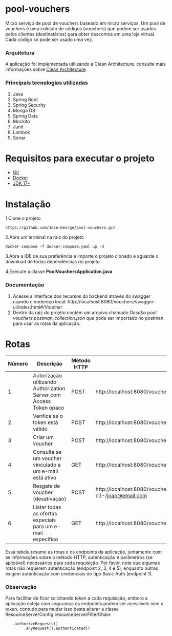 # pool-vouchers

Micro serviço de pool de vouchers baseado em micro serviços. Um pool de vouchers é uma coleção de códigos (vouchers) que podem ser usados pelos clientes
(destinatários) para obter descontos em uma loja virtual. Cada código só pode ser usado uma vez. 

### Arquitetura 
A aplicação foi implementada utilizando a Clean Architecture. 
consulte mais informações sobre [Clean Architecture](https://medium.com/luizalabs/descomplicando-a-clean-architecture-cf4dfc4a1ac6).

### Principais tecnologias utilizadas

1. Java
2. Spring Boot 
3. Spring Security
4. Mongo DB
5. Spring Data 
6. Mockito
7. Junit
8. Lombok 
9. Sonar

# Requisitos para executar o projeto


* [Git](https://git-scm.com/)
* [Docker](https://www.docker.com/)
* [JDK 17+](https://www.oracle.com/br/java/)

# Instalação

1.Clone o projeto

    https://github.com/Jose-George/pool-vouchers.git

2.Abra um terminal na raiz do projeto 

    docker compose -f docker-compose.yaml up -d

3.Abra a IDE de sua preferência e importe o projeto clonado e aguarde o download de todas dependências do projeto

4.Execute a classe **PoolVouchersApplication.java**

### Documentação 

1. Acesse a interface dos recursos do backend através do swagger usando o endereço local: http://localhost:8080/vouchers/swagger-ui/index.html#/Voucher
2. Dentro da raiz do projeto contém um arquivo chamado _Desafio pool vouchers.postman_collection.json_ que pode ser importado no postman para usar as rotas da aplicação.

# Rotas

| Número | Descrição | Método HTTP | Endpoint | Autenticação | Parâmetros |
| ------ | --------- | ----------- | -------- |--------------| ---------- |
| 1      | Autorização utilizando Authorization Server com Access Token opaco | POST | http://localhost:8080/vouchers/oauth2/token | Basic Auth   | username: **voucher-backend**<br>password: **maria**<br>Form-data: grant_type=client_credentials<br>scope=READ,WRITE |
| 2      | Verifica se o token está válido | POST | http://localhost:8080/vouchers/oauth2/introspect | Bearer Token            | - |
| 3      | Criar um voucher | POST | http://localhost:8080/vouchers/v1/vouchers | Bearer Token | - |
| 4      | Consulta se um voucher vinculado a um e-mail está ativo | GET | http://localhost:8080/vouchers/v1/vouchers/cefd-c1-/joao@email.com | Bearer Token            | - |
| 5      | Resgate de voucher (desativação) | POST | http://localhost:8080/vouchers/v1/vouchers/redeem/cefd-c1-/joao@email.com | Bearer Token           | - |
| 6      | Listar todas as ofertas especiais para um e-mail específico | GET | http://localhost:8080/vouchers/v1/vouchers/specialoffer/joao@email.com | Bearer Token            | - |

Essa tabela resume as rotas e os endpoints da aplicação, juntamente com as informações sobre o método HTTP, autenticação e parâmetros (se aplicável) necessários para cada requisição. Por favor, note que algumas rotas não requerem autenticação (endpoint 2, 3, 4 e 5), enquanto outras exigem autenticação com credenciais do tipo Basic Auth (endpoint 1).
### Observação

Para facilitar de ficar solicitando token a cada requisição, embora a aplicação esteja com segurança
os endpoints podem ser acessíveis sem o token, contudo para mudar isso basta alterar a classe
ResourceServerConfig.resourceServerFilterChain:

       .authorizeRequests()
            .anyRequest().authenticated() 
